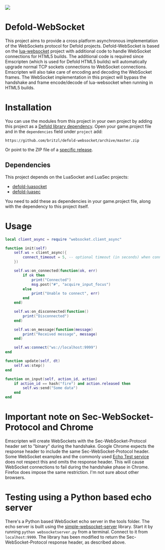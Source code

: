 ![](logo.png)

# Defold-WebSocket
This project aims to provide a cross platform asynchronous implementation of the WebSockets protocol for Defold projects. Defold-WebSocket is based on the [lua-websocket](https://github.com/lipp/lua-websockets) project with additional code to handle WebSocket connections for HTML5 builds. The additional code is required since Emscripten (which is used for Defold HTML5 builds) will automatically upgrade normal TCP sockets connections to WebSocket connections. Emscripten will also take care of encoding and decoding the WebSocket frames. The WebSocket implementation in this project will bypass the handshake and frame encode/decode of lua-websocket when running in HTML5 builds.


# Installation
You can use the modules from this project in your own project by adding this project as a [Defold library dependency](http://www.defold.com/manuals/libraries/). Open your game.project file and in the `dependencies` field under `project` add:

	https://github.com/britzl/defold-websocket/archive/master.zip

Or point to the ZIP file of a [specific release](https://github.com/britzl/defold-websocket/releases).

## Dependencies
This project depends on the LuaSocket and LuaSec projects:

* [defold-luasocket](https://github.com/britzl/defold-luasocket)
* [defold-luasec](https://github.com/britzl/defold-luasec)

You need to add these as dependencies in your game.project file, along with the dependency to this project itself.


# Usage

```lua
local client_async = require "websocket.client_async"

function init(self)
	self.ws = client_async({
		connect_timeout = 5, -- optional timeout (in seconds) when connecting
	})

	self.ws:on_connected(function(ok, err)
		if ok then
			print("Connected")
			msg.post("#", "acquire_input_focus")
		else
			print("Unable to connect", err)
		end
	end)

	self.ws:on_disconnected(function()
		print("Disconnected")
	end)

	self.ws:on_message(function(message)
		print("Received message", message)
	end)

	self.ws:connect("ws://localhost:9999")
end

function update(self, dt)
	self.ws:step()
end

function on_input(self, action_id, action)
	if action_id == hash("fire") and action.released then
		self.ws:send("Some data")
	end
end
```


# Important note on Sec-WebSocket-Protocol and Chrome
Emscripten will create WebSockets with the Sec-WebSocket-Protocol header set to "binary" during the handshake. Google Chrome expects the response header to include the same Sec-WebSocket-Protocol header. Some WebSocket examples and the commonly used [Echo Test service](https://www.websocket.org/echo.html) does not respect this and omits the response header. This will cause WebSocket connections to fail during the handshake phase in Chrome. Firefox does impose the same restriction. I'm not sure about other browsers.


# Testing using a Python based echo server
There's a Python based WebSocket echo server in the tools folder. The echo server is built using the [simple-websocket-server](https://github.com/dpallot/simple-websocket-server) library. Start it by running `python websocketserver.py` from a terminal. Connect to it from `localhost:9999`. The library has been modified to return the Sec-WebSocket-Protocol response header, as described above.
